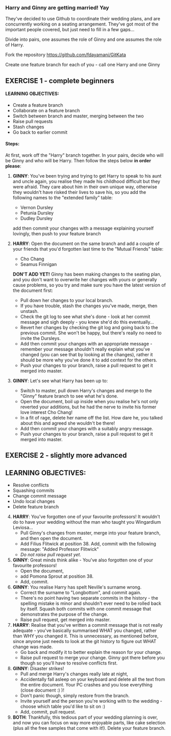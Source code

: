 ### Harry and Ginny are getting married! Yay

They've decided to use Github to coordinate their wedding plans, and are concurrently working on a seating arrangement. They've got most of the important people covered, but just need to fill in a few gaps...

Divide into pairs, one assumes the role of Ginny and one assumes the role of Harry.

Fork the repository https://github.com/fdayamani/GitKata

Create one feature branch for each of you - call one Harry and one Ginny

## EXERCISE 1 - complete beginners

#### LEARNING OBJECTIVES:
* Create a feature branch
* Collaborate on a feature branch
* Switch between branch and master, merging between the two
* Raise pull requests
* Stash changes
* Go back to earlier commit

#### Steps:
At first, work off the "Harry" branch together. In your pairs, decide who will be Ginny and who will be Harry. Then follow the steps below __in order please__:

1. __GINNY__: You've been trying and trying to get Harry to speak to his aunt and uncle again, you realise they made his childhood difficult but they were afraid. They care about him in their own unique way, otherwise they wouldn't have risked their lives to save his, so you add the following names to the "extended family" table: 

    * Vernon Dursley 
    * Petunia Dursley 
    * Dudley Dursley 

    add then commit your changes with a message explaining yourself lovingly, then push to your feature branch 
2. __HARRY__: Open the document on the same branch and add a couple of your friends that you'd forgotten last time to the "Mutual Friends" table: 
    * Cho Chang 
    * Seamus Finnigan 
    
    **DON'T ADD YET!** Ginny has been making changes to the seating plan, and you don't want to overwrite her changes with yours or generally cause problems, so you try and make sure you have the latest version of the document first:
   * Pull down her changes to your local branch. 
   * If you have trouble, stash the changes you've made, merge, then unstash. 
   * Check the git log to see what she's done - look at her commit message and sigh deeply - you knew she'd do this eventually... 
   * Revert her changes by checking the git log and going back to the previous commit. She won't be happy, but there's really no need to invite the Dursleys. 
   * Add then commit your changes with an appropriate message - remember your message shouldn't really explain what you've changed (you can see that by looking at the changes), rather it should be more why you've done it to add context for the others. 
   * Push your changes to your branch, raise a pull request to get it merged into master. 
3. __GINNY__: Let's see what Harry has been up to:
    * Switch to master, pull down Harry's changes and merge to the "Ginny" feature branch to see what he's done. 
    * Open the document, boil up inside when you realise he's not only reverted your additions, but he had the nerve to invite his former love interest Cho Chang!
    * In a fit of rage, delete her name off the list. How dare he, you talked about this and agreed she wouldn't be there! 
    * Add then commit your changes with a suitably angry message. 
    * Push your changes to your branch, raise a pull request to get it merged into master.

## EXERCISE 2 - slightly more advanced

## LEARNING OBJECTIVES:

* Resolve conflicts
* Squashing commits
* Change commit message
* Undo local changes
* Delete feature branch

4. __HARRY__: You've forgotten one of your favourite professors! It wouldn't do to have your wedding without the man who taught you Wingardium Leviosa...
    * Pull Ginny's changes from master, merge into your feature branch, and then open the document. 
    * Add Filius Flitwick at position 38. Add, commit with the following message: "Added Professor Flitwick" 
    * _Do not raise pull request yet._ 
5. __GINNY__: Great minds think alike - You've also forgotten one of your favourite professors! 
    * Open the document, 
    * add Pomona Sprout at position 38. 
    * Add, commit. 
6. __GINNY__: You realise Harry has spelt Neville's surname wrong. 
    * Correct the surname to "Longbottom", and commit again. 
    * There's no point having two separate commits in the history - the spelling mistake is minor and shouldn't ever need to be rolled back by itself. Squash both commits with one commit message that demonstrates the purpose of the change. 
    * Raise pull request, get merged into master. 
7. __HARRY__: Realise that you've written a commit message that is not really adequate - you've basically summarised WHAT you changed, rather than WHY you changed it. This is unnecessary, as mentioned before, since anyone just needs to look at the git history to figure out WHAT change was made.
    * Go back and modify it to better explain the reason for your change. 
    * Raise pull request to merge your change. Ginny got there before you though so you'll have to resolve conflicts first. 
8. __GINNY__: Disaster strikes!
    * Pull and merge Harry's changes really late at night, 
    * Accidentally fall asleep on your keyboard and delete all the text from the entire document. Your PC crashes and you lose everything (close document :) )! 
    * Don't panic though, simply restore from the branch. 
    * Invite yourself and the person you're working with to the wedding - choose which table you'd like to sit on :) 
    * Add, commit, pull request. 
9. __BOTH__: Thankfully, this tedious part of your wedding planning is over, and now you can focus on way more enjoyable parts, like cake selection (plus all the free samples that come with it!). Delete your feature branch.
